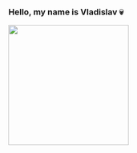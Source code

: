 ### Hello, my name is Vladislav 💀

<div>
  <img src="https://media.giphy.com/media/j3mdQpQ9SKxFOWs9gy/giphy.gif" width="240" height="240" />
</div>
<!--
**VladikTI/VladikTI** is a ✨ _special_ ✨ repository because its `README.md` (this file) appears on your GitHub profile.

Here are some ideas to get you started:

- 🔭 I’m currently working on ...
- 🌱 I’m currently learning ...
- 👯 I’m looking to collaborate on ...
- 🤔 I’m looking for help with ...
- 💬 Ask me about ...
- 📫 How to reach me: ...
- 😄 Pronouns: ...
- ⚡ Fun fact: ...
-->
